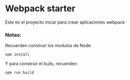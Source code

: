 # Webpack starter

Este es el proyecto inicar para crear aplicaciones webpack

### Notas:

Recuerden construir los modulos de Node
```
npm install
```
Y para construir el buils, recuerden:
```
npm run build
